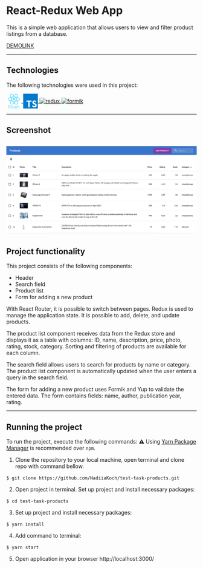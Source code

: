 # React-Redux Web App

This is a simple web application that allows users to view and filter product listings from a database.

[DEMOLINK](https://nadiiakoch.github.io/test-task-products/)

---

## Technologies

The following technologies were used in this project:

   <a href="https://reactjs.org/" target="_blank" rel="noreferrer"> 
    <img src="https://raw.githubusercontent.com/devicons/devicon/master/icons/react/react-original-wordmark.svg" align="center" alt="react" width="40" height="40"/> 
  </a>
  <a href="https://www.typescriptlang.org/" target="_blank" rel="noreferrer"> 
    <img src="https://raw.githubusercontent.com/devicons/devicon/master/icons/typescript/typescript-original.svg" align="center" alt="typescript" width="40" height="40"/>
  </a>
  <a href="https://redux.js.org/" target="_blank" rel="noreferrer"> 
    <img src="https://raw.githubusercontent.com/reduxjs/redux/master/logo/logo.png" align="center" alt="redux" width="40" height="40"/>
  </a>
  <a href="https://formik.org/" target="_blank" rel="noreferrer"> 
    <img src="https://user-images.githubusercontent.com/4060187/61057426-4e5a4600-a3c3-11e9-9114-630743e05814.png" align="center" alt="formik" width="40" height="40"/>
  </a>

---

## Screenshot

## ![](demo.png)

## Project functionality

This project consists of the following components:

- Header
- Search field
- Product list
- Form for adding a new product

With React Router, it is possible to switch between pages. Redux is used to manage the application state. It is possible to add, delete, and update products.

The product list component receives data from the Redux store and displays it as a table with columns: ID, name, description, price, photo, rating, stock, category. Sorting and filtering of products are available for each column.

The search field allows users to search for products by name or category. The product list component is automatically updated when the user enters a query in the search field.

The form for adding a new product uses Formik and Yup to validate the entered data. The form contains fields: name, author, publication year, rating.

---

## Running the project

To run the project, execute the following commands:
⚠️ Using [Yarn Package Manager](https://yarnpkg.com) is recommended over `npm`.

1. Clone the repository to your local machine, open terminal and clone repo with command bellow.

```
$ git clone https://github.com/NadiiaKoch/test-task-products.git
```

2. Open project in terminal.
   Set up project and install necessary packages:

```
$ cd test-task-products
```

3. Set up project and install necessary packages:

```
$ yarn install
```

4. Add command to terminal:

```
$ yarn start
```

5. Open application in your browser http://localhost:3000/
